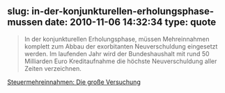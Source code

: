 slug: in-der-konjunkturellen-erholungsphase-mussen
date: 2010-11-06 14:32:34
type: quote
---

> In der konjunkturellen Erholungsphase, müssen Mehreinnahmen komplett zum Abbau der exorbitanten Neuverschuldung eingesetzt werden. Im laufenden Jahr wird der Bundeshaushalt mit rund 50 Milliarden Euro Kreditaufnahme die höchste Neuverschuldung aller Zeiten verzeichnen.

[Steuermehreinnahmen: Die große Versuchung](http://www.insm-oekonomenblog.de/allgemein/steuermehreinnahmen-die-grose-versuchung/)
